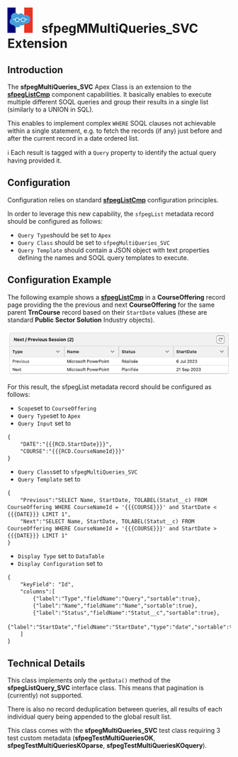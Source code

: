 # ![Logo](/media/Logo.png) &nbsp; **sfpegMMultiQueries_SVC** Extension

## Introduction

The **sfpegMultiQueries_SVC** Apex Class is an extension to the **[sfpegListCmp](/help/sfpegListCmp.md)** 
component capabilities. It basically enables to execute multiple different SOQL
queries and group their results in a single list (similarly to a UNION in SQL).

This enables to implement complex `WHERE` SOQL clauses not achievable within a single statement,
e.g. to fetch the records (if any) just before and after the current record in a date ordered list.

ℹ️ Each result is tagged with a `Query` property to identify the actual query having provided it.


## Configuration

Configuration relies on standard **[sfpegListCmp](/help/sfpegListCmp.md)** configuration principles.

In order to leverage this new capability, the `sfpegList` metadata record should be configured as
follows:
* `Query Type`should be set to `Apex`
* `Query Class` should be set to `sfpegMultiQueries_SVC` 
* `Query Template` should contain a JSON object with text properties defining the names and SOQL
query templates to execute.


## Configuration Example

The following example shows a **[sfpegListCmp](/help/sfpegListCmp.md)** in a **CourseOffering** record page
providing the the previous and next **CourseOffering** for the same parent **TrnCourse** record based on 
their `StartDate` values (these are standard **Public Sector Solution** Industry objects).

![Multi SOQL Queries](/media/sfpegMultiQueries.png)

For this result, the sfpegList metadata record should be configured as follows:
* `Scope`set to `CourseOffering`
* `Query Type`set to `Apex`
* `Query Input` set to 
```
{
    "DATE":"{{{RCD.StartDate}}}",
    "COURSE":"{{{RCD.CourseNameId}}}"
}
```
* `Query Class`set to `sfpegMultiQueries_SVC`
* `Query Template` set to
```
{
    "Previous":"SELECT Name, StartDate, TOLABEL(Statut__c) FROM CourseOffering WHERE CourseNameId = '{{{COURSE}}}' and StartDate < {{{DATE}}} LIMIT 1",
    "Next":"SELECT Name, StartDate, TOLABEL(Statut__c) FROM CourseOffering WHERE CourseNameId = '{{{COURSE}}}' and StartDate > {{{DATE}}} LIMIT 1"
}
```
* `Display Type` set to `DataTable`
* `Display Configuration` set to 
```
{
    "keyField": "Id",
    "columns":[
        {"label":"Type","fieldName":"Query","sortable":true},
        {"label":"Name","fieldName":"Name","sortable":true},
        {"label":"Status","fieldName":"Statut__c","sortable":true},
        {"label":"StartDate","fieldName":"StartDate","type":"date","sortable":true}
    ]
}
```

## Technical Details

This class implements only the `getData()` method of the **sfpegListQuery_SVC** interface class. 
This means that pagination is (currently) not supported.

There is also no record deduplication between queries, all results of each individual query being
appended to the global result list.

This class comes with the **sfpegMultiQueries_SVC** test class requiring 3 test custom metadata
(**sfpegTestMultiQueriesOK**, **sfpegTestMultiQueriesKOparse**, **sfpegTestMultiQueriesKOquery**).